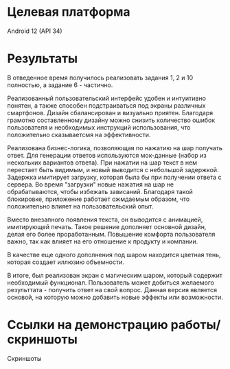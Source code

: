 # Целевая платформа

Android 12 (API 34)

# Результаты

В отведенное время получилось реализовать задания 1, 2 и 10 полностью, а задание 6 - частично.

Реализованный пользовательский интерфейс удобен и интуитивно понятен, а также способен подстраиваться под экраны различных смартфонов.
Дизайн сбалансирован и визуально приятен.
Благодаря грамотно составленному дизайну можно снизить количество ошибок пользователя и необходимых инструкций использования, что положительно сказываетсмя на эффективности.

Реализована бизнес-логика, позволяющая по нажатию на шар получать ответ. Для генерации ответов используются мок-данные (набор из нескольких вариантов ответа).
При нажатии на шар текст в нем перестает быть видимым, и новый выводится с небольшой задержкой. Задержка имитирует загрузку, которая была бы при получении ответа с сервера.
Во время "загрузки" новые нажатия на шар не обрабатываются, чтобы избежать зависаний.
Благодаря такой блокировке, приложение работает ожмдаемым образом, что положительно влияет на пользовательский опыт.

Вместо внезапного появления текста, он выводится с анимацией, имитирующей печать. Такое решение дополняет основной дизайн, делая его более проработанным.
Повышение комфорта пользователя важно, так как влияет на его отношение к продукту и компании.

В качестве еще одного дополнения под шаром находится цветная тень, которая создает иллюзию объемности.

В итоге, был реализован экран с магическим шаром, который содержит необходимый функционал. Пользователь может добиться желаемого результтата - получить ответ на свой вопрос.
Данная версия является основой, на которую можно добавить новые эффекты или возможности.

# Ссылки на демонстрацию работы/скриншоты

Скриншоты
